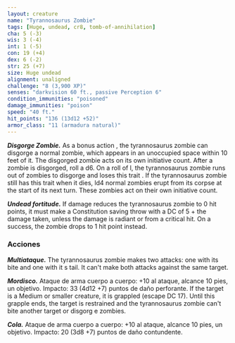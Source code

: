 ```yaml
---
layout: creature
name: "Tyrannosaurus Zombie"
tags: [Huge, undead, cr8, tomb-of-annihilation]
cha: 5 (-3)
wis: 3 (-4)
int: 1 (-5)
con: 19 (+4)
dex: 6 (-2)
str: 25 (+7)
size: Huge undead
alignment: unaligned
challenge: "8 (3,900 XP)"
senses: "darkvision 60 ft., passive Perception 6"
condition_immunities: "poisoned"
damage_immunities: "poison"
speed: "40 ft."
hit_points: "136 (13d12 +52)"
armor_class: "11 (armadura natural)"
---
```


***Disgorge Zombie.*** As a bonus action , the tyrannosaurus zombie can disgorge a normal zombie, which appears in an unoccupied space within 10 feet of it. The disgorged zombie acts on its own initiative count. After a zombie is disgorged, roll a d6. On a roll of l, the tyrannosaurus zombie runs out of zombies to disgorge and loses this trait . If the tyrannosaurus zombie still has this trait when it dies, ld4 normal zombies erupt from its corpse at the start of its next turn. These zombies act on their own initiative count.

***Undead fortitude.*** If damage reduces the tyrannosaurus zombie to 0 hit points, it must make a Constitution saving throw with a DC of 5 + the damage taken, unless the damage is radiant or from a critical hit. On a success, the zombie drops to 1 hit point instead.

### Acciones

***Multiataque.*** The tyrannosaurus zombie makes two attacks: one with its bite and one with it s tail. It can't make both attacks against the same target.

***Mordisco.*** Ataque de arma cuerpo a cuerpo: +10 al ataque, alcance 10 pies, un objetivo. Impacto: 33 (4d12 +7) puntos de daño perforante. If the target is a Medium or smaller creature, it is grappled (escape DC 17). Until this grapple ends, the target is restrained and the tyrannosaurus zombie can't bite another target or disgorg e zombies.

***Cola.*** Ataque de arma cuerpo a cuerpo: +10 al ataque, alcance 10 pies, un objetivo. Impacto: 20 (3d8 +7) puntos de daño contundente.